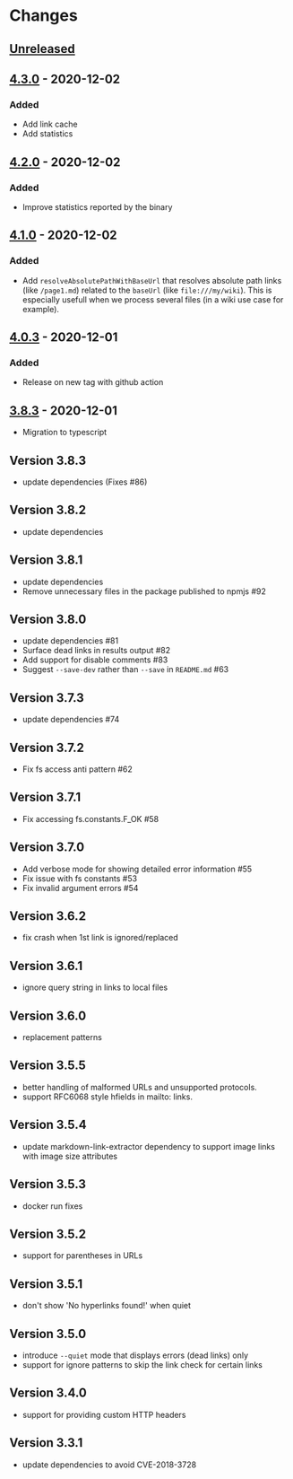 # Changes

## [Unreleased][]

## [4.3.0][] - 2020-12-02

### Added

- Add link cache
- Add statistics

## [4.2.0][] - 2020-12-02

### Added

- Improve statistics reported by the binary

## [4.1.0][] - 2020-12-02

### Added

- Add `resolveAbsolutePathWithBaseUrl` that resolves absolute path links (like `/page1.md`) related to the `baseUrl` (like `file:///my/wiki`). This is especially usefull when we process several files (in a wiki use case for example).

## [4.0.3][] - 2020-12-01

### Added

- Release on new tag with github action

## [3.8.3][] - 2020-12-01

- Migration to typescript

## Version 3.8.3

* update dependencies (Fixes #86)

## Version 3.8.2

* update dependencies

## Version 3.8.1

* update dependencies
* Remove unnecessary files in the package published to npmjs #92

## Version 3.8.0

* update dependencies #81
* Surface dead links in results output #82
* Add support for disable comments #83
* Suggest `--save-dev` rather than `--save` in `README.md` #63

## Version 3.7.3

* update dependencies #74

## Version 3.7.2

* Fix fs access anti pattern #62

## Version 3.7.1

* Fix accessing fs.constants.F_OK #58

## Version 3.7.0

* Add verbose mode for showing detailed error information #55
* Fix issue with fs constants #53
* Fix invalid argument errors #54

## Version 3.6.2

* fix crash when 1st link is ignored/replaced

## Version 3.6.1

* ignore query string in links to local files

## Version 3.6.0

* replacement patterns

## Version 3.5.5

* better handling of malformed URLs and unsupported protocols.
* support RFC6068 style hfields in mailto: links.

## Version 3.5.4

* update markdown-link-extractor dependency to support image links with image size attributes

## Version 3.5.3

* docker run fixes

## Version 3.5.2

* support for parentheses in URLs

## Version 3.5.1

* don't show 'No hyperlinks found!' when quiet

## Version 3.5.0

* introduce `--quiet` mode that displays errors (dead links) only
* support for ignore patterns to skip the link check for certain links

## Version 3.4.0

* support for providing custom HTTP headers

## Version 3.3.1

* update dependencies to avoid CVE-2018-3728


[Unreleased]: https://github.com/boillodmanuel/markdown-link-check/compare/v4.3.0...HEAD
[4.3.0]: https://github.com/boillodmanuel/markdown-link-check/compare/v4.2.0...v4.3.0
[4.2.0]: https://github.com/boillodmanuel/markdown-link-check/compare/v4.1.0...v4.2.0
[4.1.0]: https://github.com/boillodmanuel/markdown-link-check/compare/v4.0.3...v4.1.0
[4.0.3]: https://github.com/boillodmanuel/markdown-link-check/compare/v4.0.2...v4.0.3
[4.0.2]: https://github.com/boillodmanuel/markdown-link-check/compare/v4.0.1...v4.0.2
[4.0.1]: https://github.com/boillodmanuel/markdown-link-check/compare/v4.0.0...v4.0.1
[4.0.0]: https://github.com/boillodmanuel/markdown-link-check/compare/v3.8.3...v4.0.0
[3.8.3]: https://github.com/boillodmanuel/markdown-link-check/tree/v3.8.3